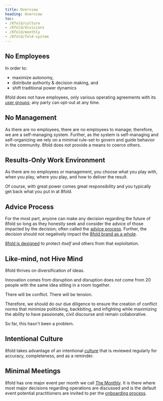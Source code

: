 ```yaml
---
title: Overview
heading: Overview
toc:
- /8fold/culture
- /8fold/divisions
- /8fold/monthly
- /8fold/fold-system
---
```


## No Employees

In order to:

* maximize autonomy,
* distribute authority & decision making, and
* shift traditional power dynamics

8fold does not have employees, only various operating agreements with its [user groups](/user-groups); any party can opt-out at any time.

## No Management

As there are no employees, there are no employees to manage; therefore, we are a self-managing system. Further, as the system is self-managing and self-organizing we rely on a minimal rule-set to govern and guide behavior in the community. 8fold does not provide a means to coerce others.

## Results-Only Work Environment

As there are no employees or management, you choose what you play with, when you play, where you play, and how to deliver the result.

Of course, with great power comes great responsibility and you typically get back what you put in at 8fold.

## Advice Process

For the most part, anyone can make any decision regarding the future of 8fold so long as they honestly seek and consider the advice of those impacted by the decision; often called the [advice process](http://www.reinventingorganizationswiki.com/Decision_Making). Further, the decision should not negatively impact the [8fold brand as a whole](marketing/).

[8fold is designed](the-inner-fold/) to protect _itself_ and others from that exploitation.

## Like-mind, not Hive Mind

8fold thrives on diversification of ideas. 

Innovation comes from disruption and disruption does _not_ come from 20 people with the same idea sitting in a room together. 

There will be conflict. There will be tension. 

Therefore, we should do our due diligence to ensure the creation of conflict norms that minimize politicking, backbiting, and infighting while maximizing the ability to have passionate, civil discourse and remain collaborative.

So far, this hasn't been a problem.

## Intentional Culture

8fold takes advantage of an intentional [culture](/8fold/culture) that is reviewed regularly for accuracy, completeness, and as a reminder.

## Minimal Meetings

8fold has one major event per month we call [The Monthly](/8fold/monthly). It is there where most major decisions regarding operations are discussed and is the default event potential practitioners are invited to per the [onboarding process](/practitioners/onboarding).